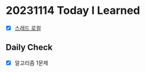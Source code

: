 # 20231114 Today I Learned
- [X] [스레드 로컬](../../Spring/ThreadLocal.md)

## Daily Check
- [X] 알고리즘 1문제
